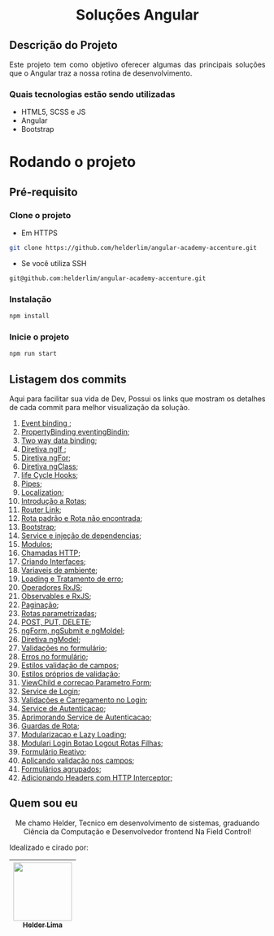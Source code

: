 <h1 align="center"> Soluções Angular </h1>

## Descrição do Projeto
<p align="justify"> Este projeto tem como objetivo oferecer algumas das principais soluções que o Angular traz a nossa rotina de desenvolvimento. </p>

### Quais tecnologias estão sendo utilizadas 
- HTML5, SCSS e JS 
- Angular 
- Bootstrap 

# Rodando o projeto 

## Pré-requisito

### Clone o projeto 
- Em HTTPS
```sh
git clone https://github.com/helderlim/angular-academy-accenture.git
```
- Se você utiliza SSH 
```sh
git@github.com:helderlim/angular-academy-accenture.git
```
### Instalação

```sh
npm install
```

### Inicie o projeto 

```sh
npm run start
```

## Listagem dos commits 
<p align="justify"> Aqui para facilitar sua vida de Dev, Possui os links que mostram os detalhes de cada commit para melhor visualização da solução.  </p>

1. [Event binding ](https://github.com/helderlim/angular-academy-accenture/commit/7f02fbff1e678e7e335dbf92631c06ac3fe18268); 
1. [PropertyBinding eventingBindin](https://github.com/helderlim/angular-academy-accenture/commit/35f91e2130fd5f3404ea94dc179155e389c30a81); 
1. [Two way data binding](https://github.com/helderlim/angular-academy-accenture/commit/b470b069cfb7d4c0c245f33b663bd250f17b8ee2); 
1. [Diretiva ngIf ](https://github.com/helderlim/angular-academy-accenture/commit/9cd1e55c74be901224529ab7ffa5458a179a3fc8); 
1. [Diretiva ngFor](https://github.com/helderlim/angular-academy-accenture/commit/848d75aefd923cb421767011f1dca18743a4a465); 
1. [Diretiva ngClass](https://github.com/helderlim/angular-academy-accenture/commit/4f312dbb91da462f458d5fe1d7d4f4815e5baee1); 
1. [life Cycle Hooks](https://github.com/helderlim/angular-academy-accenture/commit/1305e3b27d365fea8a3707e309ac6df75a41f296); 
1. [Pipes](https://github.com/helderlim/angular-academy-accenture/commit/4b9dbc10047a521cd9a62167e743fa715c0a2205); 
1. [Localization](https://github.com/helderlim/angular-academy-accenture/commit/5c2519bb4315543e1f53c31d4bd162648e8c9774); 
1. [Introdução a Rotas](https://github.com/helderlim/angular-academy-accenture/commit/ea1455c50dd9de852758ae478e0fd67c64f4a861); 
1. [Router Link](https://github.com/helderlim/angular-academy-accenture/commit/b494e2c434e9eb7f55239fa1d7ff818e6c0eee79);
1. [Rota padrão e Rota não encontrada](https://github.com/helderlim/angular-academy-accenture/commit/e8d3b4bc4996af144f73c880667634468eced567); 
1. [Bootstrap](https://github.com/helderlim/angular-academy-accenture/commit/0495b425a4e7b892b54212d4ef4349b924ca69b6); 
1. [Service e injeção de dependencias](https://github.com/helderlim/angular-academy-accenture/commit/00df0604929a713ff6d4989454e99a3f009b0180); 
1. [Modulos](https://github.com/helderlim/angular-academy-accenture/commit/65afc97b89c0aa4b68e0d7cd088c1b2a21f217db); 
1. [Chamadas HTTP](https://github.com/helderlim/angular-academy-accenture/commit/9b8635be8bcf323475b7b9268ed32a7eacb33c09); 
1. [Criando Interfaces](https://github.com/helderlim/angular-academy-accenture/commit/ffe89d5ee7cb688e1ebef71a9267424376da9e6c); 
1. [Variaveis de ambiente](https://github.com/helderlim/angular-academy-accenture/commit/9f1beb4fd80e4fb8b1e41c84c635558aa5191aab); 
1. [Loading e Tratamento de erro](https://github.com/helderlim/angular-academy-accenture/commit/614a949600a6cc307ab816a3d47b3efc633151f8); 
1. [Operadores RxJS](https://github.com/helderlim/angular-academy-accenture/commit/ca29309d6c708019d245fed81b3415276ee0a08d); 
1. [Observables e RxJS](https://github.com/helderlim/angular-academy-accenture/commit/ea303ada27e049fa939adc6a6cad20cf6f22dedb); 
1. [Paginação](https://github.com/helderlim/angular-academy-accenture/commit/9a84a832a38142fb4ec856ef7dcd7c27d1c1c5ca); 
1. [Rotas parametrizadas](https://github.com/helderlim/angular-academy-accenture/commit/517ad8b1cd866cef37155b551bbd7b8a7c41a524); 
1. [POST, PUT, DELETE](https://github.com/helderlim/angular-academy-accenture/commit/517ad8b1cd866cef37155b551bbd7b8a7c41a524); 
1. [ngForm, ngSubmit e ngMoldel](https://github.com/helderlim/angular-academy-accenture/commit/7887f97e45f6fac5f09d180cfcbb4d354ae30c86); 
1. [Diretiva ngModel](https://github.com/helderlim/angular-academy-accenture/commit/95e8c8d130498a5bae579da2e09adef6bc6e0ac1); 
1. [Validações no formulário](https://github.com/helderlim/angular-academy-accenture/commit/7801684d93818c262bf4d712f136d179cca8b8b7); 
1. [Erros no formulário](https://github.com/helderlim/angular-academy-accenture/commit/ec265c47ce13272f1bfa13e3153e3ed59ba1f07b); 
1. [Estilos validação de campos](https://github.com/helderlim/angular-academy-accenture/commit/0f2c1c78cb481aae5ba9e4a8d97f2ee7252b7332); 
1. [Estilos próprios de validação](https://github.com/helderlim/angular-academy-accenture/commit/75f2a9b6d2fb09030cb7c61e86cbcc9e6968122a); 
1. [ViewChild e correcao Parametro Form](https://github.com/helderlim/angular-academy-accenture/commit/938c84a317243188856fc1562bae9e551d75334d); 
1. [Service de Login](https://github.com/helderlim/angular-academy-accenture/commit/c7ad3c2aa90ceded3a7e8d859133ce0006435c7e); 
1. [Validações e Carregamento no Login](https://github.com/helderlim/angular-academy-accenture/commit/5d0c36bf98bb98736f28fc1300ccd2e438fa06ad); 
1. [Service de Autenticacao](https://github.com/helderlim/angular-academy-accenture/commit/0656b831aef116236d5088aec260265775b87129); 
1. [Aprimorando Service de Autenticacao](https://github.com/helderlim/angular-academy-accenture/commit/9567762ac7b37fc6abe2fdb5be211037e3a18a72); 
1. [Guardas de Rota](https://github.com/helderlim/angular-academy-accenture/commit/f379f8e68acc4aa8b7c05bdf63ba222e53e5a94e); 
1. [Modularizacao e Lazy Loading](https://github.com/helderlim/angular-academy-accenture/commit/a12855ff2e964bc152311273625572d9104ffec1); 
1. [Modulari Login Botao Logout Rotas Filhas](https://github.com/helderlim/angular-academy-accenture/commit/8d35ef4f2d3d8ad9edc5ab7b689f211fbef6206f); 
1. [Formulário Reativo](https://github.com/helderlim/angular-academy-accenture/commit/cf6f135644adbf772b0bc935e7a3cf8bec249f2f); 
1. [Aplicando validação nos campos](https://github.com/helderlim/angular-academy-accenture/commit/5ed0cabbba431dc0877f6fcb5d294c84e2c3f207); 
1. [Formulários agrupados](https://github.com/helderlim/angular-academy-accenture/commit/9905bcc0d27119c03422353e146241b6c511d2df); 
1. [Adicionando Headers com HTTP Interceptor](https://github.com/helderlim/angular-academy-accenture/commit/a658c54662537fb104cfbe291f9ff2bb3def1cee); 

## Quem sou eu
<p align="center"> Me chamo Helder, Tecnico em desenvolvimento de sistemas, graduando Ciência da Computação e Desenvolvedor frontend Na Field Control!  </p>
<p align="justify"> Idealizado e cirado por:   </p>

[<img src="https://scontent-gru2-2.cdninstagram.com/v/t51.2885-19/s150x150/245323390_217445703658506_3422322985163974948_n.jpg?_nc_ht=scontent-gru2-2.cdninstagram.com&_nc_cat=106&_nc_ohc=MYDzsu_GiSQAX_ib-PL&edm=ABfd0MgBAAAA&ccb=7-4&oh=d5a806272369fdbbafee7bb15eb2869a&oe=61A21FA5&_nc_sid=7bff83" width=115 > <br> <sub> Helder Lima </sub>](https://github.com/helderlim) |
| :---: |  
